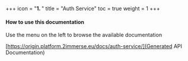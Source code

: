 +++
icon = "<b>1. </b>"
title = "Auth Service"
toc = true
weight = 1
+++
#### How to use this documentation

Use the menu on the left to browse the available documentation

[https://origin.platform.2immerse.eu/docs/auth-service/](Generated API Documentation)
